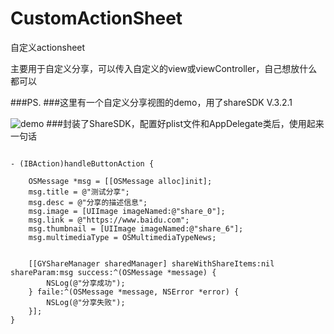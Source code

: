 # CustomActionSheet
自定义actionsheet

主要用于自定义分享，可以传入自定义的view或viewController，自己想放什么都可以


###PS.
###这里有一个自定义分享视图的demo，用了shareSDK V.3.2.1

![demo](http://ww2.sinaimg.cn/mw690/72aba7efgw1f3i9wzbuf4j20hs0rwjt2.jpg)
###封装了ShareSDK，配置好plist文件和AppDelegate类后，使用起来一句话
<pre>
<code>
- (IBAction)handleButtonAction {
    
    OSMessage *msg = [[OSMessage alloc]init];
    msg.title = @"测试分享";
    msg.desc = @"分享的描述信息";
    msg.image = [UIImage imageNamed:@"share_0"];
    msg.link = @"https://www.baidu.com";
    msg.thumbnail = [UIImage imageNamed:@"share_6"];
    msg.multimediaType = OSMultimediaTypeNews;
   
    
    [[GYShareManager sharedManager] shareWithShareItems:nil shareParam:msg success:^(OSMessage *message) {
        NSLog(@"分享成功");
    } faile:^(OSMessage *message, NSError *error) {
        NSLog(@"分享失败");
    }];
}
</code>
</pre>
